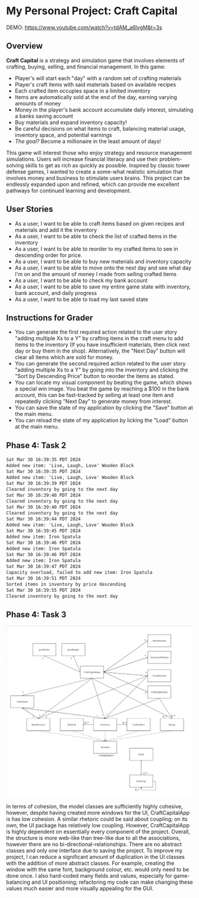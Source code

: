 # My Personal Project: Craft Capital

DEMO: https://www.youtube.com/watch?v=tdAM_a6lvgM&t=3s

## Overview

**Craft Capital** is a strategy and simulation game that involves elements
of crafting, buying, selling, and financial management. In this game:
- Player's will start each "day" with a random set of crafting materials
- Player's craft items with said materials based on available recipes
- Each crafted item occupies space in a limited inventory
- Items are automatically sold at the end of the day, earning varying amounts of money
- Money in the player's bank account accumulate daily interest, simulating a banks saving account
- Buy materials and expand inventory capacity!
- Be careful decisions on what items to craft, balancing material usage, inventory space, and potential earnings
- *The goal?* Become a millionaire in the least amount of days!

This game will interest those who enjoy strategy and resource management simulations.
Users will increase financial literacy and use their problem-solving skills to get as rich as quickly as possible.
Inspired by classic tower defense games, I wanted to create a some-what realistic simulation that involves money and 
business to stimulate users brains. This project can be endlessly expanded upon and refined, which can provide me 
excellent pathways for continued learning and development.

## User Stories
- As a user, I want to be able to craft items based on given recipes and materials and add it the inventory
- As a user, I want to be able to check the list of crafted items in the inventory
- As a user, I want to be able to reorder to my crafted items to see in descending order for price.
- As a user, I want to be able to buy new materials and inventory capacity
- As a user, I want to be able to move onto the next day and see what day I'm on 
and the amount of money I made from selling crafted items
- As a user, I want to be able to check my bank account
- As a user,  I want to be able to save my entire game state with inventory, bank account, and daily progress
- As a user, I want to be able to load my last saved state 

## Instructions for Grader
- You can generate the first required action related to the user story "adding multiple Xs to a Y" by
crafting items in the craft menu to add items to the inventory (If you have insufficient materials, then click next day
or buy them in the shop). Alternatively, the "Next Day" button will clear all items which are sold for money.
- You can generate the second required action related to the user story "adding multiple Xs to a Y" by
going into the inventory and clicking the "Sort by Descending Price" button to reorder the items as stated.
- You can locate my visual component by beating the game, which shows a special win image. You beat the game by
reaching a $100 in the bank account, this can be fast-tracked by selling at least one item and repeatedly
clicking "Next Day" to generate money from interest.
- You can save the state of my application by clicking the "Save" button at the main menu.
- You can reload the state of my application by licking the "Load" button at the main menu.

## Phase 4: Task 2
```
Sat Mar 30 16:39:35 PDT 2024
Added new item: 'Live, Laugh, Love' Wooden Block
Sat Mar 30 16:39:35 PDT 2024
Added new item: 'Live, Laugh, Love' Wooden Block
Sat Mar 30 16:39:39 PDT 2024
Cleared inventory by going to the next day
Sat Mar 30 16:39:40 PDT 2024
Cleared inventory by going to the next day
Sat Mar 30 16:39:40 PDT 2024
Cleared inventory by going to the next day
Sat Mar 30 16:39:44 PDT 2024
Added new item: 'Live, Laugh, Love' Wooden Block
Sat Mar 30 16:39:45 PDT 2024
Added new item: Iron Spatula
Sat Mar 30 16:39:46 PDT 2024
Added new item: Iron Spatula
Sat Mar 30 16:39:46 PDT 2024
Added new item: Iron Spatula
Sat Mar 30 16:39:47 PDT 2024
Capacity overload, failed to add new item: Iron Spatula
Sat Mar 30 16:39:51 PDT 2024
Sorted items in inventory by price descending
Sat Mar 30 16:39:55 PDT 2024
Cleared inventory by going to the next day
```
## Phase 4: Task 3
![UML Diagram](UML_Design_Diagram.png)

In terms of cohesion, the model classes are sufficiently highly cohesive,
however, despite having created more windows for the UI, CraftCapitalApp is has low cohesion.
A similar rhetoric could be said about coupling; on its own, the UI package has relatively low coupling.
However, CraftCapitalApp is highly dependent on essentially every component of the project. Overall, the structure
is more web-like than tree-like due to all the associations, however there are no bi-directional-relationships.
There are no abstract classes and only one interface due to saving the project. To improve my project,
I can reduce a significant amount of duplication in the UI classes with the addition of more abstract classes.
For example, creating the window with the same font, background colour, etc. would only need to be done once.
I also hard-coded many fields and values, especially for game-balancing and UI positioning; refactoring my code can 
make changing these values much easier and more visually appealing for the GUI.
